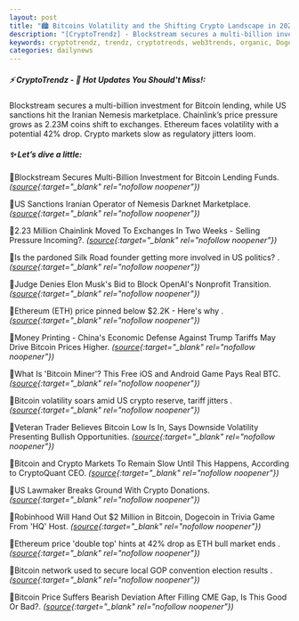 ```yaml
---
layout: post
title: "🏙️ Bitcoins Volatility and the Shifting Crypto Landscape in 2025"
description: "[CryptoTrendz] - Blockstream secures a multi-billion investment for Bitcoin lending, while US sanctions hit the Iranian Nemesis marketplace. Chainlink’s price pressure grows as 2.23M coins shift to exchanges. Ethereum faces volatility with a potential 42% drop. Crypto markets slow as regulatory jitters loom."
keywords: cryptotrendz, trendz, cryptotrends, web3trends, organic, Dogecoin, market, Chainlink, crypto, network, Elon, ETH, Trump, Bitcoin
categories: dailynews
---
```


##### ⚡ CryptoTrendz - 📌 *Hot Updates You Should't Miss!:*

Blockstream secures a multi-billion investment for Bitcoin lending, while US sanctions hit the Iranian Nemesis marketplace. Chainlink’s price pressure grows as 2.23M coins shift to exchanges. Ethereum faces volatility with a potential 42% drop. Crypto markets slow as regulatory jitters loom.

##### ✨ *Let’s dive a little:*


🔹Blockstream Secures Multi-Billion Investment for Bitcoin Lending Funds. *([source](https://s.avyag.com/sjav){:target="_blank" rel="nofollow noopener"})*

🔹US Sanctions Iranian Operator of Nemesis Darknet Marketplace. *([source](https://s.avyag.com/wib8){:target="_blank" rel="nofollow noopener"})*

🔹2.23 Million Chainlink Moved To Exchanges In Two Weeks - Selling Pressure Incoming?. *([source](https://s.avyag.com/esjq){:target="_blank" rel="nofollow noopener"})*

🔹Is the pardoned Silk Road founder getting more involved in US politics? . *([source](https://s.avyag.com/6h8s){:target="_blank" rel="nofollow noopener"})*

🔹Judge Denies Elon Musk's Bid to Block OpenAI's Nonprofit Transition. *([source](https://s.avyag.com/9icc){:target="_blank" rel="nofollow noopener"})*

🔹Ethereum (ETH) price pinned below $2.2K - Here's why . *([source](https://s.avyag.com/21f3){:target="_blank" rel="nofollow noopener"})*

🔹Money Printing - China's Economic Defense Against Trump Tariffs May Drive Bitcoin Prices Higher. *([source](https://s.avyag.com/28ck){:target="_blank" rel="nofollow noopener"})*

🔹What Is 'Bitcoin Miner'? This Free iOS and Android Game Pays Real BTC. *([source](https://s.avyag.com/g2dh){:target="_blank" rel="nofollow noopener"})*

🔹Bitcoin volatility soars amid US crypto reserve, tariff jitters . *([source](https://s.avyag.com/pnb6){:target="_blank" rel="nofollow noopener"})*

🔹Veteran Trader Believes Bitcoin Low Is In, Says Downside Volatility Presenting Bullish Opportunities. *([source](https://s.avyag.com/abyo){:target="_blank" rel="nofollow noopener"})*

🔹Bitcoin and Crypto Markets To Remain Slow Until This Happens, According to CryptoQuant CEO. *([source](https://s.avyag.com/4cv6){:target="_blank" rel="nofollow noopener"})*

🔹US Lawmaker Breaks Ground With Crypto Donations. *([source](https://s.avyag.com/zhem){:target="_blank" rel="nofollow noopener"})*

🔹Robinhood Will Hand Out $2 Million in Bitcoin, Dogecoin in Trivia Game From 'HQ' Host. *([source](https://s.avyag.com/lwqh){:target="_blank" rel="nofollow noopener"})*

🔹Ethereum price 'double top' hints at 42% drop as ETH bull market ends . *([source](https://s.avyag.com/0g33){:target="_blank" rel="nofollow noopener"})*

🔹Bitcoin network used to secure local GOP convention election results . *([source](https://s.avyag.com/c0vo){:target="_blank" rel="nofollow noopener"})*

🔹Bitcoin Price Suffers Bearish Deviation After Filling CME Gap, Is This Good Or Bad?. *([source](https://s.avyag.com/w17d){:target="_blank" rel="nofollow noopener"})*
